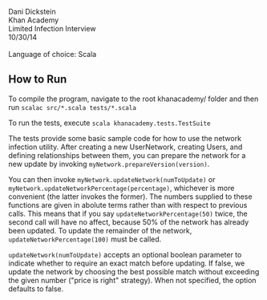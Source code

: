 Dani Dickstein<br />
Khan Academy<br />
Limited Infection Interview<br />
10/30/14
<br /><br />
Language of choice: Scala

How to Run
----------
  To compile the program, navigate to the root khanacademy/ folder and then run
    `scalac src/*.scala tests/*.scala`

  To run the tests, execute `scala khanacademy.tests.TestSuite`

  The tests provide some basic sample code for how to use the network infection
  utility.  After creating a new UserNetwork, creating Users, and defining
  relationships between them, you can prepare the network for a new update
  by invoking `myNetwork.prepareVersion(version)`.

  You can then invoke `myNetwork.updateNetwork(numToUpdate)` or 
  `myNetwork.updateNetworkPercentage(percentage)`, whichever is more
  convenient (the latter invokes the former).  The numbers supplied to these
  functions are given in abolute terms rather than with respect to previous
  calls.  This means that if you say `updateNetworkPercentage(50)` twice, the
  second call will have no affect, because 50% of the network has already been
  updated.  To update the remainder of the network,
  `updateNetworkPercentage(100)` must be called.

  `updateNetwork(numToUpdate)` accepts an optional boolean parameter to
  indicate whether to require an exact match before updating.  If false, we
  update the network by choosing the best possible match without exceeding the
  given number ("price is right" strategy).  When not specified, the option
  defaults to false.

